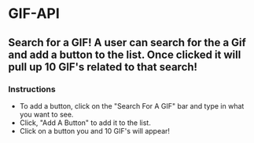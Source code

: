 # GIF-API

<h2>
Search for a GIF! A user can search for the a Gif and add a button to the list. Once clicked it will pull up 10 GIF's related to that search!
</h2>

<h3>Instructions</h3>
<ul>
<li>To add a button, click on the "Search For A GIF" bar and type in what you want to see.</li>
<li>Click, "Add A Button" to add it to the list.</li>
<li>Click on a button you and 10 GIF's will appear!</li>
</ul>
